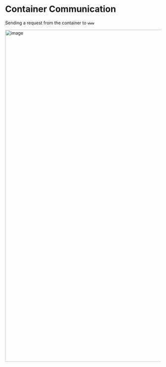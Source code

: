 # Container Communication

  Sending a request from the container to `www`

  <img width="1074" alt="image" src="https://github.com/user-attachments/assets/520c44cd-74cc-4a21-b38d-2851988558f1">
